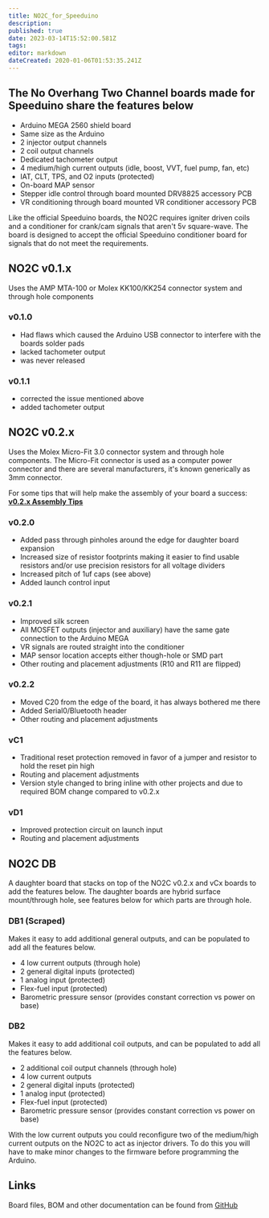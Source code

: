 ```yaml
---
title: NO2C_for_Speeduino
description: 
published: true
date: 2023-03-14T15:52:00.581Z
tags: 
editor: markdown
dateCreated: 2020-01-06T01:53:35.241Z
---
```


The No Overhang Two Channel boards made for Speeduino share the features below
------------------------------------------------------------------------------

-   Arduino MEGA 2560 shield board
-   Same size as the Arduino
-   2 injector output channels
-   2 coil output channels
-   Dedicated tachometer output
-   4 medium/high current outputs (idle, boost, VVT, fuel pump, fan, etc)
-   IAT, CLT, TPS, and O2 inputs (protected)
-   On-board MAP sensor
-   Stepper idle control through board mounted DRV8825 accessory PCB
-   VR conditioning through board mounted VR conditioner accessory PCB

Like the official Speeduino boards, the NO2C requires igniter driven coils and a conditioner for crank/cam signals that aren't 5v square-wave. The board is designed to accept the official Speeduino conditioner board for signals that do not meet the requirements.

NO2C v0.1.x
-----------

Uses the AMP MTA-100 or Molex KK100/KK254 connector system and through hole components

### v0.1.0

-   Had flaws which caused the Arduino USB connector to interfere with the boards solder pads
-   lacked tachometer output
-   was never released

### v0.1.1

-   corrected the issue mentioned above
-   added tachometer output

NO2C v0.2.x
-----------

Uses the Molex Micro-Fit 3.0 connector system and through hole components. The Micro-Fit connector is used as a computer power connector and there are several manufacturers, it's known generically as 3mm connector.

For some tips that will help make the assembly of your board a success: **[v0.2.x Assembly Tips](/en/boards/3rd_party/wtmtronics/V02x_Assembly_Tips "wikilink")**

### v0.2.0

-   Added pass through pinholes around the edge for daughter board expansion
-   Increased size of resistor footprints making it easier to find usable resistors and/or use precision resistors for all voltage dividers
-   Increased pitch of 1uf caps (see above)
-   Added launch control input

### v0.2.1

-   Improved silk screen
-   All MOSFET outputs (injector and auxiliary) have the same gate connection to the Arduino MEGA
-   VR signals are routed straight into the conditioner
-   MAP sensor location accepts either though-hole or SMD part
-   Other routing and placement adjustments (R10 and R11 are flipped)

### v0.2.2

-   Moved C20 from the edge of the board, it has always bothered me there
-   Added Serial0/Bluetooth header
-   Other routing and placement adjustments

### vC1

-   Traditional reset protection removed in favor of a jumper and resistor to hold the reset pin high
-   Routing and placement adjustments
-   Version style changed to bring inline with other projects and due to required BOM change compared to v0.2.x

### vD1

-   Improved protection circuit on launch input
-   Routing and placement adjustments

NO2C DB
-------

A daughter board that stacks on top of the NO2C v0.2.x and vCx boards to add the features below. The daughter boards are hybrid surface mount/through hole, see features below for which parts are through hole.

### DB1 (Scraped)

Makes it easy to add additional general outputs, and can be populated to add all the features below.

-   4 low current outputs (through hole)
-   2 general digital inputs (protected)
-   1 analog input (protected)
-   Flex-fuel input (protected)
-   Barometric pressure sensor (provides constant correction vs power on base)

### DB2

Makes it easy to add additional coil outputs, and can be populated to add all the features below.

-   2 additional coil output channels (through hole)
-   4 low current outputs
-   2 general digital inputs (protected)
-   1 analog input (protected)
-   Flex-fuel input (protected)
-   Barometric pressure sensor (provides constant correction vs power on base)

With the low current outputs you could reconfigure two of the medium/high current outputs on the NO2C to act as injector drivers. To do this you will have to make minor changes to the firmware before programming the Arduino.

Links
-------

Board files, BOM and other documentation can be found from [GitHub](https://github.com/turboedge/SpeedyBoards/tree/master/NO2C)